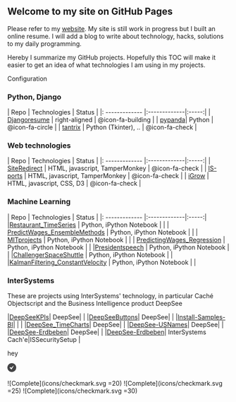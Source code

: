 ## Welcome to my site on GitHub Pages

Please refer to my [website](https://aless80.pythonanywhere.com/). My site is still work in progress but I built an online resume. I will add a blog to write about technology, hacks, solutions to my daily programming. 

Hereby I summarize my GitHub projects. Hopefully this TOC will make it easier to get an idea of what technologies I am using in my projects. 


<i class="fa fa-gear fa-spin fa-2x" style="color: firebrick"></i> Configuration

### Python, Django


| Repo           | Technologies     | Status |
|: ------------- |:-------------|:-----:|
| [Djangoresume](https://github.com/aless80/Djangoresume) | right-aligned | @icon-fa-building |
| [pypanda](https://github.com/aless80/pypanda)| Python      | @icon-fa-circle |
| [tantrix](https://github.com/aless80/tantrix) | Python (Tkinter), .. | @icon-fa-check |


### Web technologies


| Repo           | Technologies     | Status |
|: ------------- |:-------------|:-----:|
| [SiteRedirect](https://github.com/aless80/SiteRedirect) | HTML, javascript, TamperMonkey | @icon-fa-check |
| [IS-ports](https://github.com/aless80/IS-ports) | HTML, javascript, TamperMonkey | @icon-fa-check |
| [iGrow](https://github.com/aless80/iGrow) | HTML, javascript, CSS, D3 | @icon-fa-check |


### Machine Learning

| Repo           | Technologies     | Status |
|: ------------- |:-------------|:-----:|
|[Restaurant_TimeSeries](https://github.com/aless80/Restaurant_TimeSeries) | Python, iPython Notebook | |
| [PredictWages_EnsembleMethods](https://github.com/aless80/PredictWages_EnsembleMethods) | Python, iPython Notebook | |
| [MITprojects](https://github.com/aless80/MITprojects) | Python, iPython Notebook | |
| [PredictingWages_Regression](https://github.com/aless80/PredictingWages_Regression) | Python, iPython Notebook | |
|[Presidentspeech](https://github.com/aless80/Presidentspeech) | Python, iPython Notebook | |
|[ChallengerSpaceShuttle](https://github.com/aless80/ChallengerSpaceShuttle) | Python, iPython Notebook | |
|[KalmanFiltering_ConstantVelocity](https://github.com/aless80/KalmanFiltering_ConstantVelocity) | Python, iPython Notebook | |

### InterSystems
These are projects using InterSystems' technology, in particular Caché Objectscript and the Business Intelligence product DeepSee

|[DeepSeeKPIs](https://github.com/aless80/DeepSeeKPIs)| DeepSee| |
|[DeepSeeButtons](https://github.com/aless80/DeepSeeButtons)| DeepSee| |
|[Install-Samples-BI](https://github.com/aless80/Install-Samples-BI)| | |
|[DeepSee_TimeCharts](https://github.com/aless80/DeepSee_TimeCharts)| DeepSee| |
|[DeepSee-USNames](https://github.com/aless80/DeepSee-USNames)| DeepSee| |
|[DeepSee-Erdbeben](https://github.com/aless80/DeepSee-Erdbeben)| DeepSee| |
|[DeepSee-Erdbeben](https://github.com/aless80/DeepSee-Erdbeben)| InterSystems Cach'e|ISSecuritySetup |

hey

<img src="icons/checkmark.svg" width="20px">

![Complete](icons/checkmark.svg =20)
![Complete](icons/checkmark.svg =25)
![Complete](icons/checkmark.svg =30)
<!-- http://jmcglone.com/guides/github-pages/ -->